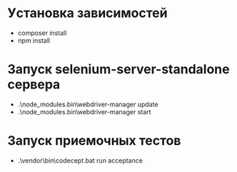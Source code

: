 # Уcтановка зависимостей

 - composer install
 - npm install

# Запуск selenium-server-standalone сервера

 - .\node_modules\.bin\webdriver-manager update
 - .\node_modules\.bin\webdriver-manager start

# Запуск приемочных тестов

 - .\vendor\bin\codecept.bat run  acceptance
